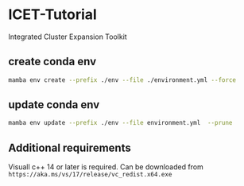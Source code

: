 # ICET-Tutorial

Integrated Cluster Expansion Toolkit

## create conda env

```bash
mamba env create --prefix ./env --file ./environment.yml --force
```

## update conda env

```bash
mamba env update --prefix ./env --file environment.yml  --prune
```

## Additional requirements

Visuall c++ 14 or later is required. Can be downloaded from `https://aka.ms/vs/17/release/vc_redist.x64.exe`
